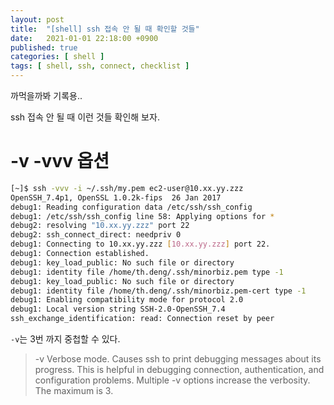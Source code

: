 ```yaml
---
layout: post
title:  "[shell] ssh 접속 안 될 때 확인할 것들"
date:   2021-01-01 22:18:00 +0900
published: true
categories: [ shell ]
tags: [ shell, ssh, connect, checklist ]
---
```


까먹을까봐 기록용..

ssh 접속 안 될 때 이런 것들 확인해 보자.


# -v -vvv 옵션

```bash
[~]$ ssh -vvv -i ~/.ssh/my.pem ec2-user@10.xx.yy.zzz
OpenSSH_7.4p1, OpenSSL 1.0.2k-fips  26 Jan 2017
debug1: Reading configuration data /etc/ssh/ssh_config
debug1: /etc/ssh/ssh_config line 58: Applying options for *
debug2: resolving "10.xx.yy.zzz" port 22
debug2: ssh_connect_direct: needpriv 0
debug1: Connecting to 10.xx.yy.zzz [10.xx.yy.zzz] port 22.
debug1: Connection established.
debug1: key_load_public: No such file or directory
debug1: identity file /home/th.deng/.ssh/minorbiz.pem type -1
debug1: key_load_public: No such file or directory
debug1: identity file /home/th.deng/.ssh/minorbiz.pem-cert type -1
debug1: Enabling compatibility mode for protocol 2.0
debug1: Local version string SSH-2.0-OpenSSH_7.4
ssh_exchange_identification: read: Connection reset by peer
```

`-v`는 3번 까지 중첩할 수 있다.

> -v
> Verbose mode.
> Causes ssh to print debugging messages about its progress. This is helpful in debugging connection, authentication, and configuration problems. Multiple -v options increase the verbosity. The maximum is 3.
